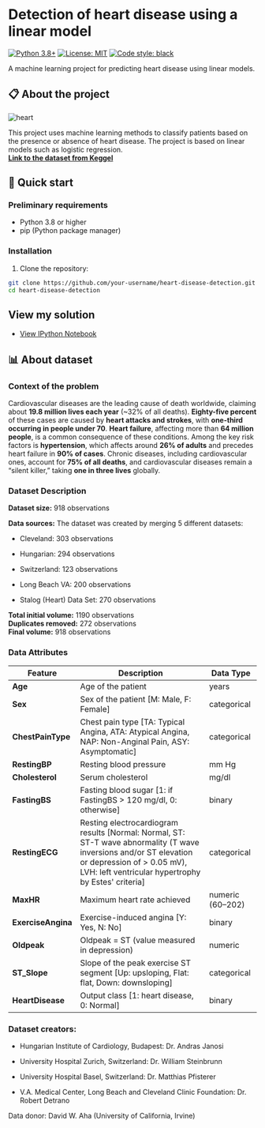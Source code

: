 # Detection of heart disease using a linear model

[![Python 3.8+](https://img.shields.io/badge/python-3.8+-blue.svg)](https://www.python.org/downloads/)
[![License: MIT](https://img.shields.io/badge/License-MIT-yellow.svg)](https://opensource.org/licenses/MIT)
[![Code style: black](https://img.shields.io/badge/code%20style-black-000000.svg)](https://github.com/psf/black)

A machine learning project for predicting heart disease using linear models.

## 📋 About the project

![heart](https://github.com/yarmukh/Heart-Failure-Data/blob/main/heart%20(3).png)

This project uses machine learning methods to classify patients based on the presence or absence of heart disease. The project is based on linear models such as logistic regression.  
[**Link to the dataset from Keggel**](https://www.kaggle.com/datasets/fedesoriano/heart-failure-prediction)

## 🚀 Quick start

### Preliminary requirements

- Python 3.8 or higher
- pip (Python package manager)

### Installation

1. Clone the repository:
```bash
git clone https://github.com/your-username/heart-disease-detection.git
cd heart-disease-detection
```

## **View my solution**

- [View IPython Notebook](https://github.com/yarmukh/Heart-Failure-Prediction/blob/main/notebook.ipynb)

## 📊 **About dataset**

### Context of the problem
Cardiovascular diseases are the leading cause of death worldwide, claiming about **19.8 million lives each year** (\~32% of all deaths). **Eighty-five percent** of these cases are caused by **heart attacks and strokes**, with **one-third occurring in people under 70**. **Heart failure**, affecting more than **64 million people**, is a common consequence of these conditions. Among the key risk factors is **hypertension**, which affects around **26% of adults** and precedes heart failure in **90% of cases**. Chronic diseases, including cardiovascular ones, account for **75% of all deaths**, and cardiovascular diseases remain a “silent killer,” taking **one in three lives** globally.


### **Dataset Description**

**Dataset size:** 918 observations

**Data sources:**
The dataset was created by merging 5 different datasets:

 - Cleveland: 303 observations

 - Hungarian: 294 observations

 - Switzerland: 123 observations

 - Long Beach VA: 200 observations
 
 - Stalog (Heart) Data Set: 270 observations

**Total initial volume:** 1190 observations  
**Duplicates removed:** 272 observations  
**Final volume:** 918 observations  

### Data Attributes

| Feature            | Description                                                                                                                                                                                             | Data Type        |
| ------------------ | ------------------------------------------------------------------------------------------------------------------------------------------------------------------------------------------------------- | ---------------- |
| **Age**            | Age of the patient                                                                                                                                                                                      | years            |
| **Sex**            | Sex of the patient \[M: Male, F: Female]                                                                                                                                                                | categorical      |
| **ChestPainType**  | Chest pain type \[TA: Typical Angina, ATA: Atypical Angina, NAP: Non-Anginal Pain, ASY: Asymptomatic]                                                                                                   | categorical      |
| **RestingBP**      | Resting blood pressure                                                                                                                                                                                  | mm Hg            |
| **Cholesterol**    | Serum cholesterol                                                                                                                                                                                       | mg/dl            |
| **FastingBS**      | Fasting blood sugar \[1: if FastingBS > 120 mg/dl, 0: otherwise]                                                                                                                                        | binary           |
| **RestingECG**     | Resting electrocardiogram results \[Normal: Normal, ST: ST-T wave abnormality (T wave inversions and/or ST elevation or depression of > 0.05 mV), LVH: left ventricular hypertrophy by Estes' criteria] | categorical      |
| **MaxHR**          | Maximum heart rate achieved                                                                                                                                                                             | numeric (60–202) |
| **ExerciseAngina** | Exercise-induced angina \[Y: Yes, N: No]                                                                                                                                                                | binary           |
| **Oldpeak**        | Oldpeak = ST (value measured in depression)                                                                                                                                                             | numeric          |
| **ST\_Slope**      | Slope of the peak exercise ST segment \[Up: upsloping, Flat: flat, Down: downsloping]                                                                                                                   | categorical      |
| **HeartDisease**   | Output class \[1: heart disease, 0: Normal]                                                                                                                                                             | binary           |


### **Dataset creators:**

- Hungarian Institute of Cardiology, Budapest: Dr. Andras Janosi

- University Hospital Zurich, Switzerland: Dr. William Steinbrunn

- University Hospital Basel, Switzerland: Dr. Matthias Pfisterer

- V.A. Medical Center, Long Beach and Cleveland Clinic Foundation: Dr. Robert Detrano

Data donor: David W. Aha (University of California, Irvine)
